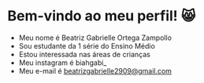# Bem-vindo ao meu perfil! 😸
- Meu nome é Beatriz Gabrielle Ortega Zampollo
- Sou estudante da 1 série do Ensino Médio
- Estou interessada nas áreas de crianças
- Meu instagram é biahgabi_
- Meu e-mail é beatrizgabrielle2909@gmail.com
